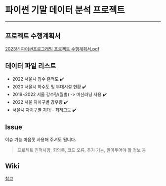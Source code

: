 # 파이썬 기말 데이터 분석 프로젝트
---
## 프로젝트 수행계획서
[2023년 파이썬프로그래밍 프로젝트 수행계획서.pdf](https://github.com/wsw0922/PythonProject/files/11489254/2023.pdf)
## 데이터 파일 리스트
- 2022 서울시 침수 흔적도 :heavy_check_mark:
- 2020 서울시 하수도 및 부대시설 현황 :heavy_check_mark:
- 2019~2022 서울 강수량(월별) -> 머신러닝 사용 :heavy_check_mark:
- 2022 서울 자치구별 강우량 :heavy_check_mark:
- 서울시 자치구별 지대 - 최저고도 :heavy_check_mark:
## Issue
이슈 기능 마음껏 사용해 주셔도 됩니다.
> 프로젝트 진척사항, 회의록, 코드 오류, 추가 기능, 알아두어야 할 정보 등
## Wiki
[참고](https://github.com/wsw0922/PythonProject/wiki/%EC%B0%B8%EA%B3%A0-%EC%9E%90%EB%A3%8C)

